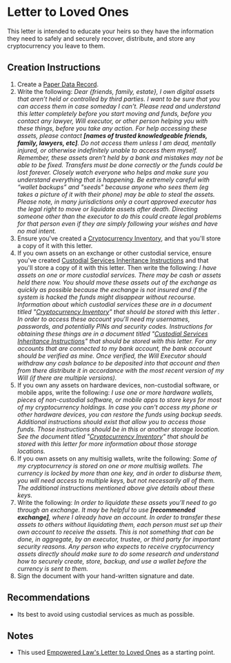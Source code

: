 # Letter to Loved Ones

This letter is intended to educate your heirs so they have the information they need to safely and securely recover, distribute, and store any cryptocurrency you leave to them.

## Creation Instructions

1. Create a [Paper Data Record](Paper-Data-Record.md).
2. Write the following:
   *Dear {friends, family, estate},*
   *I own digital assets that aren’t held or controlled by third parties. I want to be sure that you can access them in case someday I can’t. Please read and understand this letter completely before you start moving and funds, before you contact any lawyer, Will executor, or other person helping you with these things, before you take any action. For help accessing these assets, please contact **[names of trusted knowledgeable friends, family, lawyers, etc]**. Do not access them unless I am dead, mentally injured, or otherwise indefinitely unable to access them myself.*
   *Remember, these assets aren’t held by a bank and mistakes may not be able to be fixed. Transfers must be done correctly or the funds could be lost forever. Closely watch everyone who helps and make sure you understand everything that is happening. Be extremely careful with “wallet backups” and "seeds" because anyone who sees them (eg takes a picture of it with their phone) may be able to steal the assets.*
   *Please note, in many jurisdictions only a court approved executor has the legal right to move or liquidate assets after death. Directing someone other than the executor to do this could create legal problems for that person even if they are simply following your wishes and have no mal intent.*
3. Ensure you've created a [Cryptocurrency Inventory](Cryptocurrency-Inventory.md), and that you'll store a copy of it with this letter.
4. If you own assets on an exchange or other custodial service, ensure you've created [Custodial Services Inheritance Instructions](Custodial-Services-Inheritance-Instructions.md) and that you'll store a copy of it with this letter. Then write the following:
   *I have assets on one or more custodial services. There may be cash or assets held there now. You should move these assets out of the exchange as quickly as possible because the exchange is not insured and if the system is hacked the funds might disappear without recourse. Information about which custodial services these are in a document titled "<u>Cryptocurrency Inventory</u>" that should be stored with this letter .*
   *In order to access these account you’ll need my usernames, passwords, and potentially PINs and security codes. Instructions for obtaining these things are in a document titled "<u>Custodial Services Inheritance Instructions</u>" that should be stored with this letter. For any accounts that are connected to my bank account, the bank account should be verified as mine. Once verified, the Will Executor should withdraw any cash balance to be deposited into that account and then from there distribute it in accordance with the most recent version of my Will (if there are multiple versions).*
5. If you own any assets on hardware devices, non-custodial software, or mobile apps, write the following:
   *I use one or more hardware wallets, pieces of non-custodial software, or mobile apps to store keys for most of my cryptocurrency holdings. In case you can't access my phone or other hardware devices, you can restore the funds using backup seeds. Additional instructions should exist that allow you to access those funds. Those instructions should be in this or another storage location. See the document titled "<u>Cryptocurrency Inventory</u>" that should be stored with this letter for more information about those storage locations.*
6. If you own assets on any multisig wallets, write the following:
   *Some of my cryptocurrency is stored on one or more multisig wallets. The currency is locked by more than one key, and in order to disburse them, you will need access to multiple keys, but not necessarily all of them. The additional instructions mentioned above give details about these keys.*
7. Write the following:
   *In order to liquidate these assets you’ll need to go through an exchange. It may be helpful to use **[recommended exchange]**, where I already have an account. In order to transfer these assets to others without liquidating them, each person must set up their own account to receive the assets. This is not something that can be done, in aggregate, by an executor, trustee, or third party for important security reasons. Any person who expects to receive cryptocurrency assets directly should make sure to  do some research and understand how to securely create, store, backup, and use a wallet before the currency is sent to them.*
8. Sign the document with your hand-written signature and date.

## Recommendations

* Its best to avoid using custodial services as much as possible. 

## Notes

* This used [Empowered Law's Letter to Loved Ones](https://empoweredlaw.com/letter-to-loved-ones-a-template-for-your-first-cryptoasset-inheritance-plan/) as a starting point. 